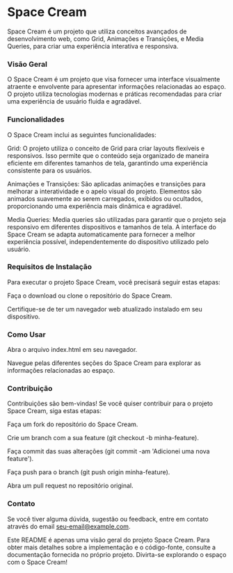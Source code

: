 # Space Cream 
Space Cream é um projeto que utiliza conceitos avançados de desenvolvimento web, como Grid, Animações e Transições, e Media Queries, para criar uma experiência interativa e responsiva.

### Visão Geral
O Space Cream é um projeto que visa fornecer uma interface visualmente atraente e envolvente para apresentar informações relacionadas ao espaço. O projeto utiliza tecnologias modernas e práticas recomendadas para criar uma experiência de usuário fluida e agradável.

### Funcionalidades
O Space Cream inclui as seguintes funcionalidades:

Grid: O projeto utiliza o conceito de Grid para criar layouts flexíveis e responsivos. Isso permite que o conteúdo seja organizado de maneira eficiente em diferentes tamanhos de tela, garantindo uma experiência consistente para os usuários.

Animações e Transições: São aplicadas animações e transições para melhorar a interatividade e o apelo visual do projeto. Elementos são animados suavemente ao serem carregados, exibidos ou ocultados, proporcionando uma experiência mais dinâmica e agradável.

Media Queries: Media queries são utilizadas para garantir que o projeto seja responsivo em diferentes dispositivos e tamanhos de tela. A interface do Space Cream se adapta automaticamente para fornecer a melhor experiência possível, independentemente do dispositivo utilizado pelo usuário.

### Requisitos de Instalação
Para executar o projeto Space Cream, você precisará seguir estas etapas:

Faça o download ou clone o repositório do Space Cream.

Certifique-se de ter um navegador web atualizado instalado em seu dispositivo.

### Como Usar
Abra o arquivo index.html em seu navegador.

Navegue pelas diferentes seções do Space Cream para explorar as informações relacionadas ao espaço.

### Contribuição
Contribuições são bem-vindas! Se você quiser contribuir para o projeto Space Cream, siga estas etapas:

Faça um fork do repositório do Space Cream.

Crie um branch com a sua feature (git checkout -b minha-feature).

Faça commit das suas alterações (git commit -am 'Adicionei uma nova feature').

Faça push para o branch (git push origin minha-feature).

Abra um pull request no repositório original.

### Contato
Se você tiver alguma dúvida, sugestão ou feedback, entre em contato através do email seu-email@example.com.

Este README é apenas uma visão geral do projeto Space Cream. Para obter mais detalhes sobre a implementação e o código-fonte, consulte a documentação fornecida no próprio projeto. Divirta-se explorando o espaço com o Space Cream!
